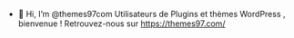 
- 👋 Hi, I’m @themes97com
Utilisateurs de Plugins et thèmes WordPress , bienvenue ! Retrouvez-nous sur https://themes97.com/

